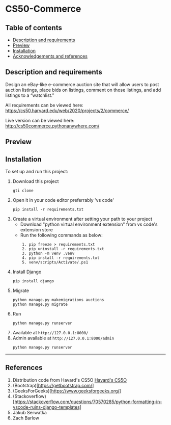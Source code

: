# CS50-Commerce

## Table of contents
- [Description and requirements](#description-and-requirements)
- [Preview](#preview)
- [Installation](#installation)
- [Acknowledgements and references](#references)

## Description and requirements
Design an eBay-like e-commerce auction site that will allow users to post auction listings, place bids on listings, comment on those listings, and add listings to a “watchlist.”

All requirements can be viewed here: https://cs50.harvard.edu/web/2020/projects/2/commerce/

Live version can be viewed here: http://cs50commerce.pythonanywhere.com/

## Preview


## Installation
To set up and run this project:
1. Download this project
    ```
    gti clone 
    ```
2. Open it in your code editor preferrably  'vs code'
    ```
    pip install -r requirements.txt
    ```
2. Create a virtual environment after setting your path to your project
    - Download "python virtual environment extension" from vs code's extension store
    - Run the following commands as below:
    ```
        1. pip freeze > requirements.txt
        2. pip uninstall -r requirements.txt
        3. python -m venv .venv
        4. pip install -r requirements.txt
        5. venv/scripts/Activate/.ps1
    ```
3. Install Django
    ```
    pip install django
    ```
4. Migrate
    ```
    python manage.py makemigrations auctions
    python manage.py migrate
    ```
5. Run
    ```
    python manage.py runserver
    ```
6. Available at `http://127.0.0.1:8000/`
7. Admin available at `http://127.0.0.1:8000/admin`
    ```
    python manage.py runserver
    ```

---

##  References
1. Distribution code from Havard's CS5O [Havard's CS5O](https://cs50.harvard.edu/web/2020/)
2. (Bootstrap)[https://getbootstrap.com/]
3. (GeeksForGeeks)[https://www.geeksforgeeks.org/]
4. (Stackoverflow)[https://stackoverflow.com/questions/70570285/python-formatting-in-vscode-ruins-django-templates]
5. Jakub Serwatka
6. Zach Barlow